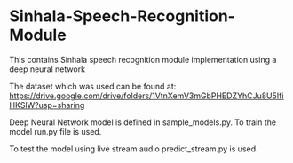# Sinhala-Speech-Recognition-Module
This contains Sinhala speech recognition module implementation using a deep neural network

The dataset which was used can be found at:
https://drive.google.com/drive/folders/1VtnXemV3mGbPHEDZYhCJu8U5IfiHKSlW?usp=sharing

Deep Neural Network model is defined in sample_models.py. To train the model run.py file is used.

To test the model using live stream audio predict_stream.py is used.
